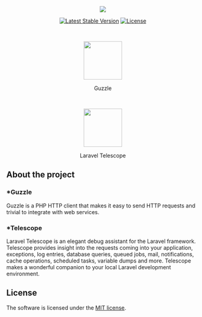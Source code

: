 <p align="center"><img src="https://laravel.com/assets/img/components/logo-laravel.svg"></p>
<p align="center">
<a href="https://packagist.org/packages/laravel/framework"><img src="https://poser.pugx.org/laravel/framework/v/stable.svg" alt="Latest Stable Version"></a>
<a href="https://packagist.org/packages/laravel/framework"><img src="https://poser.pugx.org/laravel/framework/license.svg" alt="License"></a>
</p>
<br />
<p align="center">
<img src="https://avatars3.githubusercontent.com/u/638632?s=400&amp;v=4" width="100" height="100">
</p>
<p align="center">
Guzzle 
</p>
<br />
<p align="center">
<img src="https://encrypted-tbn0.gstatic.com/images?q=tbn:ANd9GcSsFe2aWhdJf09dd6KlNiX7hpBIeE4g9DBXj0SPEsRWk4UqNnQa" width="100" height="100">
</p>
<p align="center">
Laravel Telescope
</p>

## About the project

<h3>*Guzzle</h3>
<p>Guzzle is a PHP HTTP client that makes it easy to send HTTP requests and trivial to integrate with web services.</p>

<h3>*Telescope</h3>
<p>Laravel Telescope is an elegant debug assistant for the Laravel framework. Telescope provides insight into the requests coming into your application, exceptions, log entries, database queries, queued jobs, mail, notifications, cache operations, scheduled tasks, variable dumps and more. Telescope makes a wonderful companion to your local Laravel development environment.</p>

## License

The software is licensed under the [MIT license](https://opensource.org/licenses/MIT).
